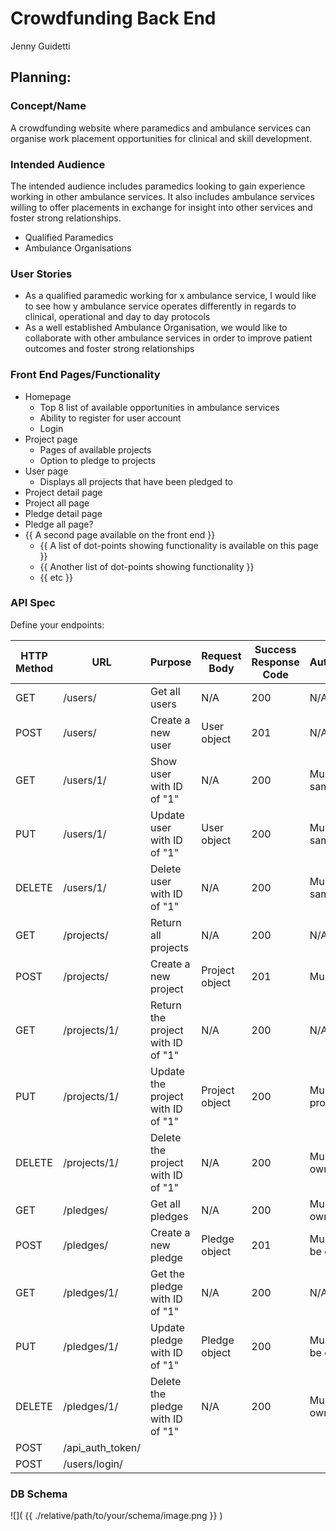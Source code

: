 # Crowdfunding Back End
Jenny Guidetti

## Planning:
### Concept/Name
A crowdfunding website where paramedics and ambulance services can organise work placement opportunities for clinical and skill development. 

### Intended Audience
The intended audience includes paramedics looking to gain experience working in other ambulance services. It also includes ambulance services willing to offer placements in exchange for insight into other services and foster strong relationships. 
* Qualified Paramedics
* Ambulance Organisations

### User Stories
* As a qualified paramedic working for x ambulance service, I would like to see how y ambulance service operates differently in regards to clinical, operational and day to day protocols
* As a well established Ambulance Organisation, we would like to collaborate with other ambulance services in order to improve patient outcomes and foster strong relationships

### Front End Pages/Functionality
- Homepage
    - Top 8 list of available opportunities in ambulance services
    - Ability to register for user account
    - Login 
- Project page
    - Pages of available projects
    - Option to pledge to projects
- User page
    - Displays all projects that have been pledged to
- Project detail page
- Project all page
- Pledge detail page
- Pledge all page?
- {{ A second page available on the front end }}
    - {{ A list of dot-points showing functionality is available on this page }}
    - {{ Another list of dot-points showing functionality }}
    - {{ etc }}

### API Spec
Define your endpoints:

| HTTP Method | URL | Purpose | Request Body | Success Response Code | Authentication/Authorisation |
| ----------- | --- | ------- | ------------ | --------------------- | ---------------------------- |
| GET | /users/ | Get all users | N/A | 200 | N/A |
| POST | /users/ | Create a new user | User object | 201 | N/A |
| GET | /users/1/ | Show user with ID of "1" | N/A | 200 | Must be logged in. Must be same user. |
| PUT | /users/1/ | Update user with ID of "1" | User object | 200 | Must be logged in. Must be same user. |
| DELETE | /users/1/ | Delete user with ID of "1" | N/A | 200 | Must be logged in. Must be same user. |
| GET | /projects/ | Return all projects | N/A | 200 | N/A |                              |
| POST | /projects/ | Create a new project | Project object | 201 | Must be logged in |
| GET | /projects/1/ | Return the project with ID of "1" | N/A | 200 | N/A |
| PUT | /projects/1/ | Update the project with ID of "1" | Project object | 200 | Must be logged in. Must be project owner. |
| DELETE | /projects/1/ | Delete the project with ID of "1" | N/A | 200 | Must be logged in. Must be owner of project |
| GET | /pledges/ | Get all pledges | N/A | 200 | Must be logged in. Must be owner of pledges |
| POST | /pledges/ | Create a new pledge | Pledge object | 201 | Must be logged in. Must not be owner of the project. |
| GET | /pledges/1/ | Get the pledge with ID of "1" | N/A | 200 | N/A |
| PUT | /pledges/1/ | Update pledge with ID of "1" | Pledge object | 200 | Must be logged in. Must not be owner of the project |
| DELETE | /pledges/1/ | Delete the pledge with ID of "1" | N/A | 200 | Must be logged in. Must be owner of pledge. |
| POST | /api_auth_token/ |
| POST | /users/login/ |

### DB Schema
![]( {{ ./relative/path/to/your/schema/image.png }} )